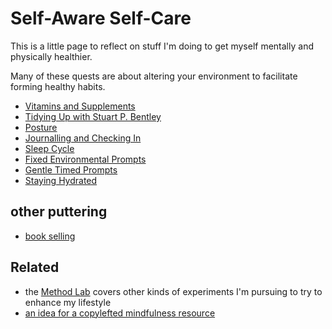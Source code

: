 # Self-Aware Self-Care

This is a little page to reflect on stuff I'm doing to get myself mentally and physically healthier.

Many of these quests are about altering your environment to facilitate forming healthy habits.

- [Vitamins and Supplements](db23f53d-4d94-438b-a8f8-342773385254.md)
- [Tidying Up with Stuart P. Bentley](90adcbac-ad7e-4f27-aa36-ca82d75b2679.md)
- [Posture](4c8ef831-d4cb-4292-a651-fbe163f80cae.md)
- [Journalling and Checking In](74453d4a-1474-47d7-a813-cc39cf773bcc.md)
- [Sleep Cycle](1cb4cdd8-be93-46a7-9066-252a9b000b6c.md)
- [Fixed Environmental Prompts](d1c9654e-2c1c-4bd4-a342-75b1e8f3dd04.md)
- [Gentle Timed Prompts](af322860-ce3e-4dda-aec8-b3293b02de7c.md)
- [Staying Hydrated](f4d49e5a-c913-428f-98f3-317febfd6e39.md)

## other puttering

- [book selling](057e4024-a2cf-46db-9587-635ea800a237.md)

## Related

- the [Method Lab](9a2890e2-a0fa-4484-9c1e-3c7c7ec4f28a.md) covers other kinds of experiments I'm pursuing to try to enhance my lifestyle
- [an idea for a copylefted mindfulness resource](e8817b38-0c9e-406e-a9f2-923b869dba94.md)
